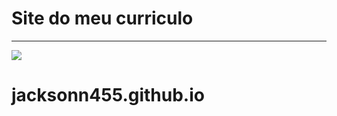 Site do meu curriculo
===============================================

--------------------
 ![](https://github.com/jacksonn455/New-curriculo/blob/master/assets/img/img.png)
# jacksonn455.github.io
